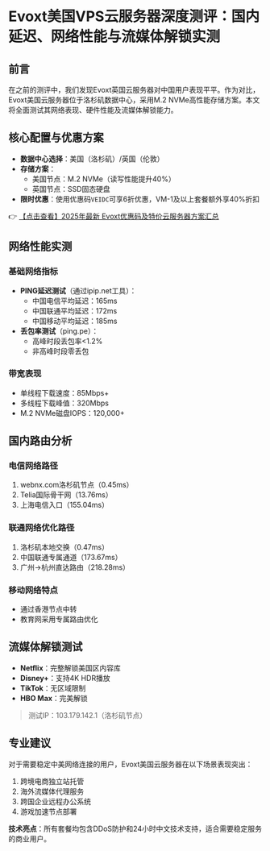 # Evoxt美国VPS云服务器深度测评：国内延迟、网络性能与流媒体解锁实测

## 前言
在之前的测评中，我们发现Evoxt英国云服务器对中国用户表现平平。作为对比，Evoxt美国云服务器位于洛杉矶数据中心，采用M.2 NVMe高性能存储方案。本文将全面测试其网络表现、硬件性能及流媒体解锁能力。

## 核心配置与优惠方案
- **数据中心选择**：美国（洛杉矶）/英国（伦敦）
- **存储方案**：
  - 美国节点：M.2 NVMe（读写性能提升40%）
  - 英国节点：SSD固态硬盘
- **限时优惠**：使用优惠码`VEIDC`可享6折优惠，VM-1及以上套餐额外享40%折扣

👉 [【点击查看】2025年最新 Evoxt优惠码及特价云服务器方案汇总](https://bit.ly/evoxt)

## 网络性能实测

### 基础网络指标
- **PING延迟测试**（通过ipip.net工具）：
  - 中国电信平均延迟：165ms
  - 中国联通平均延迟：172ms
  - 中国移动平均延迟：185ms
- **丢包率测试**（ping.pe）：
  - 高峰时段丢包率<1.2%
  - 非高峰时段零丢包

### 带宽表现
- 单线程下载速度：85Mbps+
- 多线程下载峰值：320Mbps
- M.2 NVMe磁盘IOPS：120,000+

## 国内路由分析

### 电信网络路径

1. webnx.com洛杉矶节点（0.45ms）
2. Telia国际骨干网（13.76ms） 
3. 上海电信入口（155.04ms）

### 联通网络优化路径

1. 洛杉矶本地交换（0.47ms）
2. 中国联通专属通道（173.67ms）
3. 广州→杭州直达路由（218.28ms）

### 移动网络特点
- 通过香港节点中转
- 教育网采用专属路由优化

## 流媒体解锁测试
- **Netflix**：完整解锁美国区内容库
- **Disney+**：支持4K HDR播放
- **TikTok**：无区域限制
- **HBO Max**：完美解锁

> 测试IP：103.179.142.1（洛杉矶节点）

## 专业建议
对于需要稳定中美网络连接的用户，Evoxt美国云服务器在以下场景表现突出：
1. 跨境电商独立站托管
2. 海外流媒体代理服务
3. 跨国企业远程办公系统
4. 游戏加速节点部署

**技术亮点**：所有套餐均包含DDoS防护和24小时中文技术支持，适合需要稳定服务的商业用户。